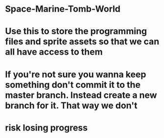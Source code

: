 # Space-Marine-Tomb-World
# Use this to store the programming files and sprite assets so that we can all have access to them
# If you're not sure you wanna keep something don't commit it to the master branch. Instead create a new branch for it. That way we don't 
# risk losing progress
